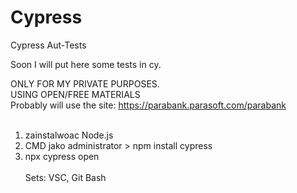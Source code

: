 # Cypress
Cypress Aut-Tests


Soon I will put here some tests in cy.

ONLY FOR MY PRIVATE PURPOSES.<br>
USING OPEN/FREE MATERIALS <br>
Probably will use the site: https://parabank.parasoft.com/parabank
<br><br>
1. zainstalwoac  Node.js
2. CMD jako administrator > npm install cypress
3. npx cypress open
<br><br>
Sets: VSC, Git Bash
